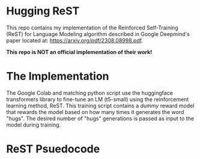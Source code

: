 # Hugging ReST
This repo contains my implementation of the Reinforced Self-Training (ReST) for Language Modeling algorithm described in Google Deepmind's paper located at: https://arxiv.org/pdf/2308.08998.pdf. 

**This repo is NOT an official implementation of their work!**

# The Implementation
The Google Colab and matching python script use the huggingface transformers library to fine-tune an LM (t5-small) using the reinforcement learning method, ReST. This training script contains a *dummy* reward model that rewards the model based on how many times it generates the word "hugs". The desired number of "hugs" generations is passed as input to the model during training. 

# ReST Psuedocode

